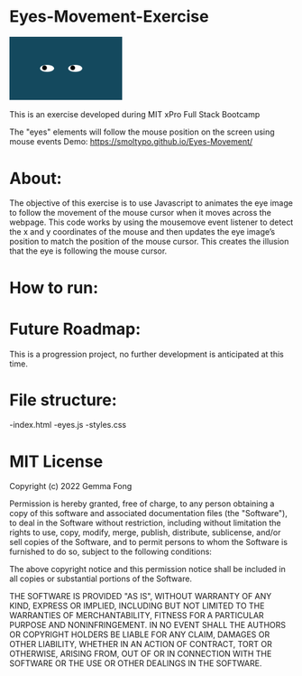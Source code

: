 # Eyes-Movement-Exercise
<img src="https://github.com/smolTypo/Eyes-Movement/blob/main/freakyEyes.png" width='200'/>

This is an exercise developed during MIT xPro Full Stack Bootcamp

The "eyes" elements will follow the mouse position on the screen using mouse events
Demo: https://smoltypo.github.io/Eyes-Movement/


# About:
The objective of this exercise is to use Javascript to animates the eye image to follow the movement of the mouse cursor when it moves across the webpage. This code works by using the mousemove event listener to detect the x and y coordinates of the mouse and then updates the eye image’s position to match the position of the mouse cursor. This creates the illusion that the eye is following the mouse cursor.

# How to run:

# Future Roadmap:
This is a progression project, no further development is anticipated at this time.

# File structure:
-index.html
-eyes.js
-styles.css

# MIT License

Copyright (c) 2022 Gemma Fong

Permission is hereby granted, free of charge, to any person obtaining a copy
of this software and associated documentation files (the "Software"), to deal
in the Software without restriction, including without limitation the rights
to use, copy, modify, merge, publish, distribute, sublicense, and/or sell
copies of the Software, and to permit persons to whom the Software is
furnished to do so, subject to the following conditions:

The above copyright notice and this permission notice shall be included in all
copies or substantial portions of the Software.

THE SOFTWARE IS PROVIDED "AS IS", WITHOUT WARRANTY OF ANY KIND, EXPRESS OR
IMPLIED, INCLUDING BUT NOT LIMITED TO THE WARRANTIES OF MERCHANTABILITY,
FITNESS FOR A PARTICULAR PURPOSE AND NONINFRINGEMENT. IN NO EVENT SHALL THE
AUTHORS OR COPYRIGHT HOLDERS BE LIABLE FOR ANY CLAIM, DAMAGES OR OTHER
LIABILITY, WHETHER IN AN ACTION OF CONTRACT, TORT OR OTHERWISE, ARISING FROM,
OUT OF OR IN CONNECTION WITH THE SOFTWARE OR THE USE OR OTHER DEALINGS IN THE
SOFTWARE.
